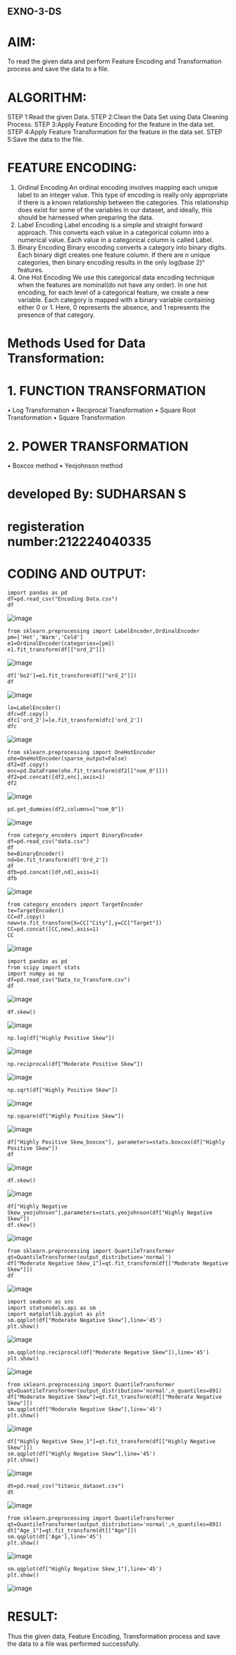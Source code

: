 ## EXNO-3-DS

# AIM:
To read the given data and perform Feature Encoding and Transformation process and save the data to a file.

# ALGORITHM:
STEP 1:Read the given Data.
STEP 2:Clean the Data Set using Data Cleaning Process.
STEP 3:Apply Feature Encoding for the feature in the data set.
STEP 4:Apply Feature Transformation for the feature in the data set.
STEP 5:Save the data to the file.

# FEATURE ENCODING:
1. Ordinal Encoding
An ordinal encoding involves mapping each unique label to an integer value. This type of encoding is really only appropriate if there is a known relationship between the categories. This relationship does exist for some of the variables in our dataset, and ideally, this should be harnessed when preparing the data.
2. Label Encoding
Label encoding is a simple and straight forward approach. This converts each value in a categorical column into a numerical value. Each value in a categorical column is called Label.
3. Binary Encoding
Binary encoding converts a category into binary digits. Each binary digit creates one feature column. If there are n unique categories, then binary encoding results in the only log(base 2)ⁿ features.
4. One Hot Encoding
We use this categorical data encoding technique when the features are nominal(do not have any order). In one hot encoding, for each level of a categorical feature, we create a new variable. Each category is mapped with a binary variable containing either 0 or 1. Here, 0 represents the absence, and 1 represents the presence of that category.

# Methods Used for Data Transformation:
  # 1. FUNCTION TRANSFORMATION
• Log Transformation
• Reciprocal Transformation
• Square Root Transformation
• Square Transformation
  # 2. POWER TRANSFORMATION
• Boxcox method
• Yeojohnson method

# developed By: SUDHARSAN S
# registeration number:212224040335
        
# CODING AND OUTPUT:
```
import pandas as pd
df=pd.read_csv("Encoding Data.csv")
df
```
![image](https://github.com/user-attachments/assets/70b270c3-7f1f-4cb4-8d1f-1f96d2bbb370)
```
from sklearn.preprocessing import LabelEncoder,OrdinalEncoder
pm=['Hot','Warm','Cold']
e1=OrdinalEncoder(categories=[pm])
e1.fit_transform(df[["ord_2"]])
```
![image](https://github.com/user-attachments/assets/fe3e3ffa-7a4e-448d-aede-6e96b3921526)

```
df['bo2']=e1.fit_transform(df[["ord_2"]])
df
```
![image](https://github.com/user-attachments/assets/7d4d3b4d-a05d-4c79-bd1c-f54fcbb4a28c)

```
le=LabelEncoder()
dfc=df.copy()
dfc['ord_2']=le.fit_transform(dfc['ord_2'])
dfc
```
![image](https://github.com/user-attachments/assets/7b0e8a5e-8f8e-4e61-9c33-1eb669dc1b7f)

```
from sklearn.preprocessing import OneHotEncoder
ohe=OneHotEncoder(sparse_output=False)
df2=df.copy()
enc=pd.DataFrame(ohe.fit_transform(df2[["nom_0"]]))
df2=pd.concat([df2,enc],axis=1)
df2
```
![image](https://github.com/user-attachments/assets/0fa801f6-a338-4f5e-8334-1580981d5c67)

```
pd.get_dummies(df2,columns=["nom_0"])
```
![image](https://github.com/user-attachments/assets/3154b10d-2670-4fd3-9416-9399504e8480)

```
from category_encoders import BinaryEncoder
df=pd.read_csv("data.csv")
df
be=BinaryEncoder()
nd=be.fit_transform(df['Ord_2'])
df
dfb=pd.concat([df,nd],axis=1)
dfb
```
![image](https://github.com/user-attachments/assets/8ba462ee-0b9c-4e8a-a2d5-fe1ee37e184e)

```
from category_encoders import TargetEncoder
te=TargetEncoder()
CC=df.copy()
new=te.fit_transform(X=CC["City"],y=CC["Target"])
CC=pd.concat([CC,new],axis=1)
CC
```
![image](https://github.com/user-attachments/assets/fa53c3da-5acc-4d3b-b570-fc68dc5b01f1)

```
import pandas as pd
from scipy import stats
import numpy as np
df=pd.read_csv("Data_to_Transform.csv")
df
```
![image](https://github.com/user-attachments/assets/ee2fcef7-88b0-4cc1-9ed0-4b5b6d94f07a)

```
df.skew()
```
![image](https://github.com/user-attachments/assets/9e169de0-1d97-4c14-9267-95145406e6f1)

```
np.log(df["Highly Positive Skew"])
```
![image](https://github.com/user-attachments/assets/04e2c5d8-8334-416a-ab27-bb65036a27ec)

```
np.reciprocal(df["Moderate Positive Skew"])
```
![image](https://github.com/user-attachments/assets/a81c5f8e-42f2-4bce-a290-a3d39e7fec51)

```
np.sqrt(df["Highly Positive Skew"])
```
![image](https://github.com/user-attachments/assets/d5f9288f-7601-4983-8b7a-ba66d943746e)

```
np.square(df["Highly Positive Skew"])
```
![image](https://github.com/user-attachments/assets/9ccade8e-cc4e-4e10-a6c7-b0756e9267ff)

```
df["Highly Positive Skew_boxcox"], parameters=stats.boxcox(df["Highly Positive Skew"])
df
```
![image](https://github.com/user-attachments/assets/078103a0-5291-4bbb-a8d7-aa020f9691e9)

```
df.skew()
```
![image](https://github.com/user-attachments/assets/f3c9b32a-db41-4dc8-ab4f-87f3f4473fea)

```
df["Highly Negative Skew_yeojohnson"],parameters=stats.yeojohnson(df["Highly Negative Skew"])
df.skew()
```
![image](https://github.com/user-attachments/assets/4dd9386e-4ae5-41d0-9d0d-a986fb53ff7f)

```
from sklearn.preprocessing import QuantileTransformer
qt=QuantileTransformer(output_distribution='normal')
df["Moderate Negative Skew_1"]=qt.fit_transform(df[["Moderate Negative Skew"]])
df
```
![image](https://github.com/user-attachments/assets/aacf09b9-30d8-4726-97cf-db001d9fa8cc)

```
import seaborn as sns
import statsmodels.api as sm
import matplotlib.pyplot as plt
sm.qqplot(df["Moderate Negative Skew"],line='45')
plt.show()
```
![image](https://github.com/user-attachments/assets/343e5d61-5f1a-43eb-a95c-a40660a6b651)

```
sm.qqplot(np.reciprocal(df["Moderate Negative Skew"]),line='45')
plt.show()
```
![image](https://github.com/user-attachments/assets/8506c5ee-64f7-41b6-b89d-8a61eeaf54ac)

```
from sklearn.preprocessing import QuantileTransformer
qt=QuantileTransformer(output_distribution='normal',n_quantiles=891)
df["Moderate Negative Skew"]=qt.fit_transform(df[["Moderate Negative Skew"]])
sm.qqplot(df["Moderate Negative Skew"],line='45')
plt.show()
```
![image](https://github.com/user-attachments/assets/a6f8c49a-0b1d-4549-b3dc-187f53ba3537)

```
df["Highly Negative Skew_1"]=qt.fit_transform(df[["Highly Negative Skew"]])
sm.qqplot(df["Highly Negative Skew"],line='45')
plt.show()
```
![image](https://github.com/user-attachments/assets/63c19a6b-ef88-4162-b57a-ab4fbada32b8)

```
dt=pd.read_csv("titanic_dataset.csv")
dt
```
![image](https://github.com/user-attachments/assets/3a40080e-9926-471f-92c5-34ad9f036314)

```
from sklearn.preprocessing import QuantileTransformer
qt=QuantileTransformer(output_distribution='normal',n_quantiles=891)
dt["Age_1"]=qt.fit_transform(dt[["Age"]])
sm.qqplot(dt['Age'],line='45')
plt.show()
```
![image](https://github.com/user-attachments/assets/623dcda8-1adf-4edf-9d8b-c9ba80bb274a)

```
sm.qqplot(df["Highly Negative Skew_1"],line='45')
plt.show()
```
![image](https://github.com/user-attachments/assets/412009ec-272f-47b6-83cd-f5d7444e0ef2)


      
# RESULT:  

Thus the given data, Feature Encoding, Transformation process and save the data to a file
was performed successfully.
       
